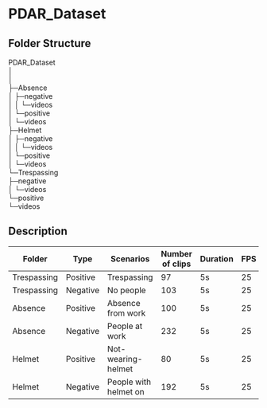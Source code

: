 # PDAR_Dataset

## Folder Structure

PDAR_Dataset  
│    
│    
├─Absence  
│  ├─negative  
│  │  └─videos  
│  └─positive  
│      └─videos  
├─Helmet  
│  ├─negative  
│  │  └─videos  
│  └─positive  
│      └─videos  
└─Trespassing  
    ├─negative  
    │  └─videos  
    └─positive  
        └─videos  


## Description

| Folder | Type | Scenarios | Number of clips | Duration | FPS |
| --- | --- | --- | --- | --- | --- |
| Trespassing | Positive | Trespassing | 97 | 5s | 25 |
| Trespassing | Negative | No people | 103 | 5s | 25 |
| Absence | Positive | Absence from work | 100 | 5s | 25 |
| Absence | Negative | People at work | 232 | 5s | 25 |
| Helmet | Positive | Not-wearing-helmet | 80 | 5s | 25 |
| Helmet | Negative | People with helmet on | 192 | 5s | 25 |
